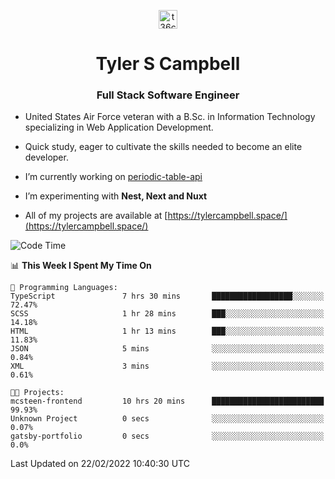 <p align="center">
<a href="https://www.linkedin.com/in/t36campbell" target="blank"><img align="center" src="https://ik.imagekit.io/t36campbell/Portfolio/linkedin.png.original_m8bbGgPh6.png" alt="t36campbell" height="30" width="30" /></a>
</p>
<h1 align="center">Tyler S Campbell</h1>
<h3 align="center">Full Stack Software Engineer</h3>

* United States Air Force veteran with a B.Sc. in Information Technology specializing in Web Application Development. 

* Quick study, eager to cultivate the skills needed to become an elite developer.

* I’m currently working on [periodic-table-api](https://github.com/t36campbell/periodic-table-api)

* I’m experimenting with **Nest, Next and Nuxt**

* All of my projects are available at [https://tylercampbell.space/](https://tylercampbell.space/)

<!--START_SECTION:waka-->
![Code Time](http://img.shields.io/badge/Code%20Time-1%2C433%20hrs%2028%20mins-blue)

📊 **This Week I Spent My Time On** 

```text
💬 Programming Languages: 
TypeScript               7 hrs 30 mins       ██████████████████░░░░░░░   72.47% 
SCSS                     1 hr 28 mins        ███░░░░░░░░░░░░░░░░░░░░░░   14.18% 
HTML                     1 hr 13 mins        ███░░░░░░░░░░░░░░░░░░░░░░   11.83% 
JSON                     5 mins              ░░░░░░░░░░░░░░░░░░░░░░░░░   0.84% 
XML                      3 mins              ░░░░░░░░░░░░░░░░░░░░░░░░░   0.61%

🐱‍💻 Projects: 
mcsteen-frontend         10 hrs 20 mins      █████████████████████████   99.93% 
Unknown Project          0 secs              ░░░░░░░░░░░░░░░░░░░░░░░░░   0.07% 
gatsby-portfolio         0 secs              ░░░░░░░░░░░░░░░░░░░░░░░░░   0.0%

```


 Last Updated on 22/02/2022 10:40:30 UTC
<!--END_SECTION:waka-->

